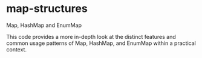 # map-structures
Map, HashMap and EnumMap

This code provides a more in-depth look at the distinct features and common usage patterns of Map, HashMap, and EnumMap within a practical context.